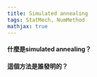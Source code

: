 ```yaml
---
title: Simulated annealing
tags: StatMech, NumMethod
mathjax: true
---
```


#### 什麼是simulated annealing？

#### 這個方法是誰發明的？
